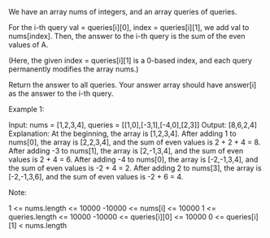 We have an array nums of integers, and an array queries of queries.

For the i-th query val = queries[i][0], index = queries[i][1], we add val to nums[index]. Then, the answer to the i-th query is the sum of the even values of A.

(Here, the given index = queries[i][1] is a 0-based index, and each query permanently modifies the array nums.)

Return the answer to all queries. Your answer array should have answer[i] as the answer to the i-th query.

Example 1:

Input: nums = [1,2,3,4], queries = [[1,0],[-3,1],[-4,0],[2,3]]
Output: [8,6,2,4]
Explanation:
At the beginning, the array is [1,2,3,4].
After adding 1 to nums[0], the array is [2,2,3,4], and the sum of even values is 2 + 2 + 4 = 8.
After adding -3 to nums[1], the array is [2,-1,3,4], and the sum of even values is 2 + 4 = 6.
After adding -4 to nums[0], the array is [-2,-1,3,4], and the sum of even values is -2 + 4 = 2.
After adding 2 to nums[3], the array is [-2,-1,3,6], and the sum of even values is -2 + 6 = 4.

Note:

1 <= nums.length <= 10000
-10000 <= nums[i] <= 10000
1 <= queries.length <= 10000
-10000 <= queries[i][0] <= 10000
0 <= queries[i][1] < nums.length
